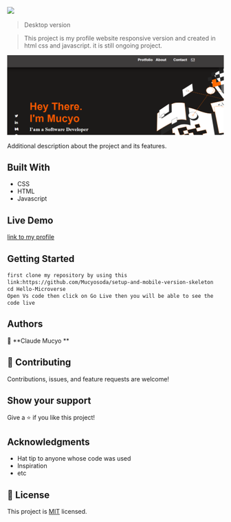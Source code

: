 ![](https://img.shields.io/badge/Microverse-blueviolet)

> Desktop version

> This project is my profile website responsive version and created in html css and javascript. it is still ongoing project.

![screenshot](./capture7.PNG)

Additional description about the project and its features.

## Built With

- CSS
- HTML
- Javascript

## Live Demo

[link to my profile](https://mucyosoda.github.io/setup-and-mobile-version-skeleton/)

## Getting Started

```
first clone my repository by using this link:https://github.com/Mucyosoda/setup-and-mobile-version-skeleton
cd Hello-Microverse
Open Vs code then click on Go Live then you will be able to see the code live
```

## Authors

👤 **Claude Mucyo **

## 🤝 Contributing

Contributions, issues, and feature requests are welcome!

## Show your support

Give a ⭐️ if you like this project!

## Acknowledgments

- Hat tip to anyone whose code was used
- Inspiration
- etc

## 📝 License

This project is [MIT](./MIT.md) licensed.
